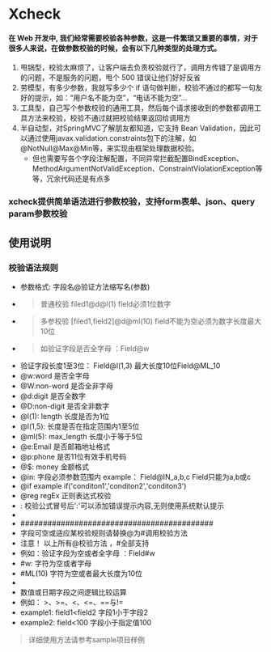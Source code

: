 # Xcheck

#### 在 Web 开发中, 我们经常需要校验各种参数，这是一件繁琐又重要的事情，对于很多人来说，在做参数校验的时候，会有以下几种类型的处理方式。
1. 甩锅型，校验太麻烦了，让客户端去负责校验就行了，调用方传错了是调用方的问题，不是服务的问题，甩个 500 错误让他们好好反省
2. 劳模型，有多少参数，我就写多少个 if 语句做判断，校验不通过的都写一句友好的提示，如：“用户名不能为空”，“电话不能为空”...
3. 工具型，自己写个参数校验的通用工具，然后每个请求接收到的参数都调用工具方法来校验，校验不通过就把校验结果返回给调用方
4. 半自动型，对SpringMVC了解朋友都知道，它支持 Bean Validation，因此可以通过使用javax.validation.constraints包下的注解，如@NotNull@Max@Min等，来实现由框架处理数据校验。
    - 但也需要写各个字段注解配置，不同异常拦截配置BindException、MethodArgumentNotValidException、ConstraintViolationException等等，冗余代码还是有点多

### xcheck提供简单语法进行参数校验，支持form表单、json、query param参数校验


## 使用说明

### 校验语法规则
 * 参数格式: 字段名@验证方法缩写名(参数)
 * > 普通校验 filed1@d@l(1)  field必须1位数字
 * > 多参校验 [filed1,field2]@d@ml(10)  field不能为空必须为数字长度最大10位
 * > 如验证字段是否全字母 ：Field@w
 * 验证字段长度1至3位： Field@l(1,3) 最大长度10位Field@ML_10
 * @w:word      是否全字母
 * @W:non-word  是否全非字母
 * @d:digit     是否全数字
 * @D:non-digit 是否全非数字
 * @l(1): length 长度是否为1位
 * @l(1,5):     长度是否在指定范围内1至5位
 * @ml(5): max_length 长度小于等于5位
 * @e:Email     是否邮箱地址格式
 * @p:phone     是否11位有效手机号码
 * @$: money    金额格式
 * @in:         字段必须参数范围内  example： Field@IN_a,b,c Field只能为a,b或c
 * @if          example if('conditon1','conditon2','conditon3')
 * @reg regEx   正则表达式校验
 * : 校验公式冒号后':'可以添加错误提示内容,无则使用系统默认提示
 *
 * ###########################################
 * 字段可空或适应某校验规则请替换@为#调用校验方法
 * 注意！ 以上所有@校验方法 ，#全部支持
 * 例如：验证字段为空或者全字母 ：Field#w
 * #w:     字符为空或者字母
 * #ML(10)  字符为空或者最大长度为10位
 *
 * 数值或日期字段之间逻辑比较运算
 * 例如： >、>=、<、<=、==与!=
 * example1: field1<field2 字段1小于字段2
 * example2: field<100     字段小于指定值100

> 详细使用方法请参考sample项目样例
